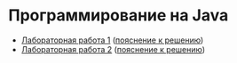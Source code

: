 ﻿# Программирование на Java

- [Лабораторная работа 1](docs/Лабораторная%20работа%201.pdf) ([пояснение к решению](docs/Решение%201.md))
- [Лабораторная работа 2](docs/Лабораторная%20работа%202.pdf) ([пояснение к решению](docs/Решение%202.md))